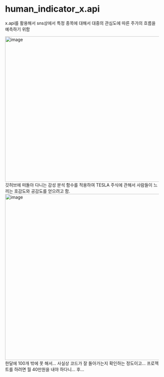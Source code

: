 # human_indicator_x.api
x.api를 활용해서 sns상에서 특정 종목에 대해서 대중의 관심도에 따른 주가의 흐름을 예측하기 위함


<img width="1250" height="477" alt="image" src="https://github.com/user-attachments/assets/e29b2459-e2cf-41ee-ab44-1b86a0af04e1" />
깃허브에 떠돌아 다니는  감성 분석 함수를 적용하여 TESLA 주식에 관해서 사람들이 느끼는 호감도와 공감도를 얻으려고 함.

<img width="1906" height="545" alt="image" src="https://github.com/user-attachments/assets/c83b1a2a-baf9-4a91-b1ac-c82ed7590ce5" />
한달에 100개 밖에 못 해서... 사실상 코드가 잘 돌아가는지 확인하는 정도이고... 프로젝트를 하려면 월 40만원을 내야 하다니... 후...  


